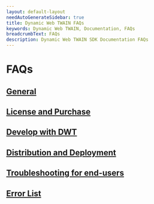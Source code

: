 ```yaml
---
layout: default-layout
needAutoGenerateSidebar: true
title: Dynamic Web TWAIN FAQs
keywords: Dynamic Web TWAIN, Documentation, FAQs
breadcrumbText: FAQs
description: Dynamic Web TWAIN SDK Documentation FAQs
---
```


# FAQs

## [General]({{site.faqs}}/general/general.html)

## [License and Purchase]({{site.faqs}}faqs/license/license.html)

## [Develop with DWT]({{site.faqs}}faqs/develop/develop.html)

## [Distribution and Deployment]({{site.faqs}}faqs/distribution/distribution.html)

## [Troubleshooting for end-users]({{site.faqs}}faqs/troubleshooting/troubleshooting.html)

## [Error List]({{site.faqs}}faqs/errorlist/errorlist.html)